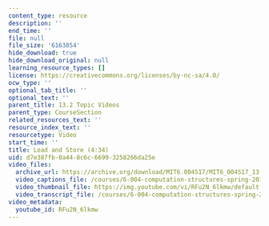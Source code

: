 ```yaml
---
content_type: resource
description: ''
end_time: ''
file: null
file_size: '6163854'
hide_download: true
hide_download_original: null
learning_resource_types: []
license: https://creativecommons.org/licenses/by-nc-sa/4.0/
ocw_type: ''
optional_tab_title: ''
optional_text: ''
parent_title: 13.2 Topic Videos
parent_type: CourseSection
related_resources_text: ''
resource_index_text: ''
resourcetype: Video
start_time: ''
title: Load and Store (4:34)
uid: d7e387fb-0a44-8c6c-6699-3258266da25e
video_files:
  archive_url: https://archive.org/download/MIT6.004S17/MIT6_004S17_13-02-03_300k.mp4
  video_captions_file: /courses/6-004-computation-structures-spring-2017/92fda2b501d55c1cbc60987a54e247a3_RFu2N_6lkmw.vtt
  video_thumbnail_file: https://img.youtube.com/vi/RFu2N_6lkmw/default.jpg
  video_transcript_file: /courses/6-004-computation-structures-spring-2017/8db7be4db524908f16ad08250a0ac3c6_RFu2N_6lkmw.pdf
video_metadata:
  youtube_id: RFu2N_6lkmw
---
```

